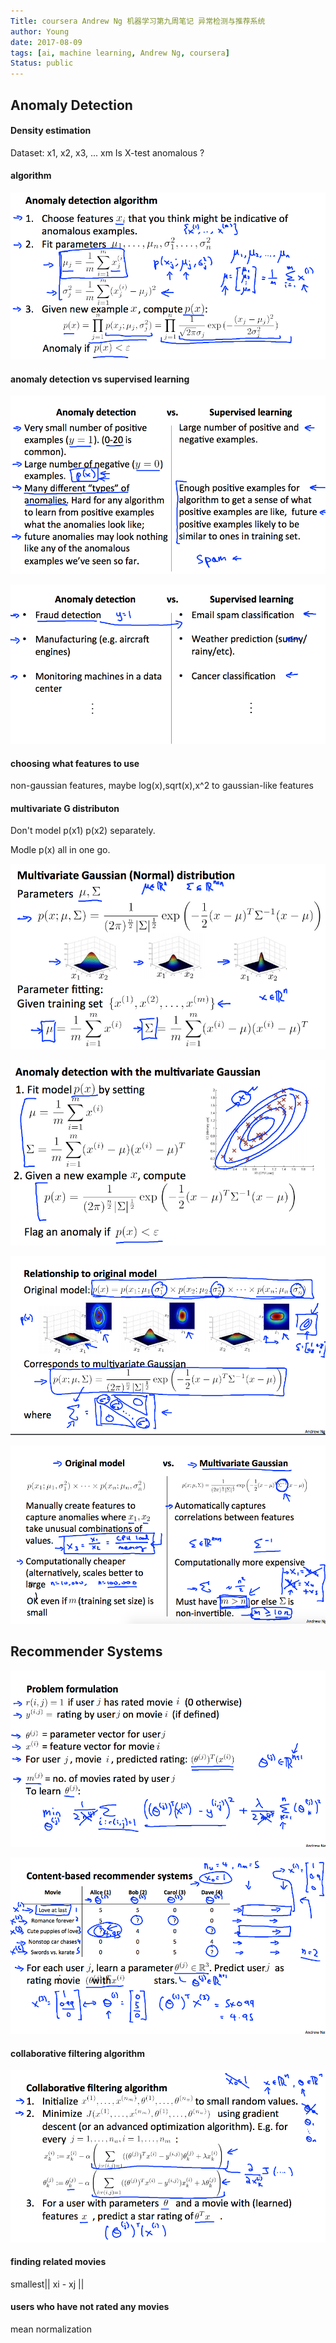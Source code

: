 ```yaml
---
Title: coursera Andrew Ng 机器学习第九周笔记 异常检测与推荐系统
author: Young
date: 2017-08-09
tags: [ai, machine learning, Andrew Ng, coursera]
Status: public
---
```

## Anomaly Detection

#### Density estimation
Dataset: x1, x2, x3, ... xm
Is X-test anomalous ?

#### algorithm

![](./2017-08-09/anomaly-detection.png)

#### anomaly detection vs supervised learning

![](./2017-08-09/vs-1.png)

![](./2017-08-09/vs-2.png)

#### choosing what features to use

non-gaussian features, maybe log(x),sqrt(x),x^2 to gaussian-like features

#### multivariate G distributon

Don't model p(x1) p(x2) separately.

Modle p(x) all in one go.

![](./2017-08-09/multi-G-1.png)

![](./2017-08-09/multi-G-2.png)

![](./2017-08-09/multi-G-3.png)

![](./2017-08-09/multi-G-4.png)

## Recommender Systems

![](./2017-08-09/recommender-formulation.png)

![](./2017-08-09/recommender-example.png)

#### collaborative filtering algorithm

![](./2017-08-09/collaborative-algo.png)

#### finding related movies

smallest|| xi - xj ||

#### users who have not rated any movies

mean normalization